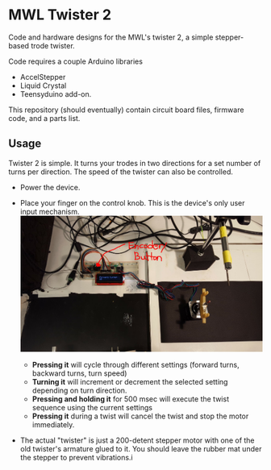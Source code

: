 MWL Twister 2
================

Code and hardware designs for the MWL's twister 2, a simple stepper-based
trode twister.

Code requires a couple Arduino libraries
- AccelStepper
- Liquid Crystal
- Teensyduino add-on.

This repository (should eventually) contain circuit board files, firmware code,
and a parts list.

## Usage
Twister 2 is simple. It turns your trodes in two directions for a set number of
turns per direction. The speed of the twister can also be controlled.

- Power the device.
- Place your finger on the control knob. This is the device's only user input
  mechanism.
![Control Knob](./resources/prototype.jpg)
    - __Pressing it__ will cycle through different settings (forward turns,
      backward turns, turn speed)
    - __Turning it__ will increment or decrement the selected setting depending
      on turn direction.
    - __Pressing and holding it__ for 500 msec will execute the twist sequence
      using the current settings
    - __Pressing it__ during a twist will cancel the twist and stop the motor
      immediately.

- The actual "twister" is just a 200-detent stepper motor with one of the old
  twister's armature glued to it. You should leave the rubber mat under the
  stepper to prevent vibrations.i
